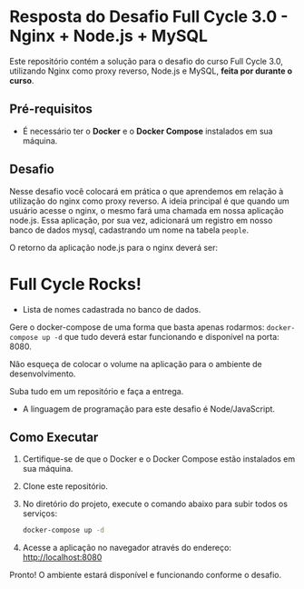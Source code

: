 # Resposta do Desafio Full Cycle 3.0 - Nginx + Node.js + MySQL

Este repositório contém a solução para o desafio do curso Full Cycle 3.0, utilizando Nginx como proxy reverso, Node.js e MySQL, **feita por durante o curso**.

## Pré-requisitos

- É necessário ter o **Docker** e o **Docker Compose** instalados em sua máquina.

## Desafio

Nesse desafio você colocará em prática o que aprendemos em relação à utilização do nginx como proxy reverso. A ideia principal é que quando um usuário acesse o nginx, o mesmo fará uma chamada em nossa aplicação node.js. Essa aplicação, por sua vez, adicionará um registro em nosso banco de dados mysql, cadastrando um nome na tabela `people`.

O retorno da aplicação node.js para o nginx deverá ser:

<h1>Full Cycle Rocks!</h1>

- Lista de nomes cadastrada no banco de dados.

Gere o docker-compose de uma forma que basta apenas rodarmos: `docker-compose up -d` que tudo deverá estar funcionando e disponível na porta: 8080.

Não esqueça de colocar o volume na aplicação para o ambiente de desenvolvimento.

Suba tudo em um repositório e faça a entrega.

* A linguagem de programação para este desafio é Node/JavaScript.

## Como Executar

1. Certifique-se de que o Docker e o Docker Compose estão instalados em sua máquina.
2. Clone este repositório.
3. No diretório do projeto, execute o comando abaixo para subir todos os serviços:

   ```sh
   docker-compose up -d
   ```

4. Acesse a aplicação no navegador através do endereço: [http://localhost:8080](http://localhost:8080)

Pronto! O ambiente estará disponível e funcionando conforme o desafio.

